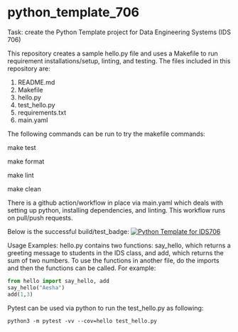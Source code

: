 # python_template_706
Task: create the Python Template project for Data Engineering Systems (IDS 706)


This repository creates a sample hello.py file and uses a Makefile to run requirement installations/setup, linting, and testing.
The files included in this repository are: 
1. README.md
2. Makefile
3. hello.py
4. test_hello.py
5. requirements.txt
6. main.yaml

The following commands can be run to try the makefile commands:

make test

make format

make lint

make clean



There is a github action/workflow in place via main.yaml which deals with setting up python, installing dependencies, and linting. This workflow runs on pull/push requests. 


Below is the successful build/test_badge:
[![Python Template for IDS706](https://github.com/aeshagandhi/python_template_706/actions/workflows/main.yml/badge.svg)](https://github.com/aeshagandhi/python_template_706/actions/workflows/main.yml)


Usage Examples:
hello.py contains two functions: say_hello, which returns a greeting message to students in the IDS class, and add, which returns the sum of two numbers. To use the functions in another file, do the imports and then the functions can be called. For example: 
```python
from hello import say_hello, add
say_hello("Aesha")
add(1,3)
```

Pytest can be used via python to run the test_hello.py as following:  
```
python3 -m pytest -vv --cov=hello test_hello.py
```

